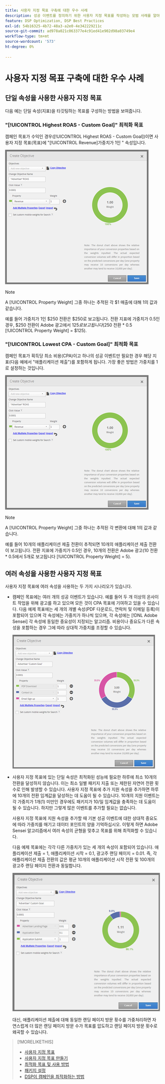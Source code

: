 ```yaml
---
title: 사용자 지정 목표 구축에 대한 우수 사례
description: 성공 이벤트를 정의하기 위한 사용자 지정 목표를 작성하는 모범 사례를 알아봅니다.
feature: DSP Optimization, DSP Best Practices
exl-id: 54b16325-4b72-48a3-a2e0-4e342229211c
source-git-commit: ad978a021c063377e4c91ed41e902d98a03749e4
workflow-type: tm+mt
source-wordcount: '573'
ht-degree: 0%

---
```


# 사용자 지정 목표 구축에 대한 우수 사례

## 단일 속성을 사용한 사용자 지정 목표

다음 예는 단일 속성(지표)을 타깃팅하는 목표를 구성하는 방법을 보여줍니다.

### &quot;[!UICONTROL Highest ROAS - Custom Goal]&quot; 최적화 목표

캠페인 목표가 수익인 경우([!UICONTROL Highest ROAS - Custom Goal])이면 사용자 지정 목표(목표)에 &quot;[!UICONTROL Revenue]가중치가 1인 &quot; 속성입니다.

![단일 속성을 사용하는 ROAS 사용자 지정 목표의 예](/help/dsp/assets/custom-goal-roas.png)

>[!NOTE]
>
> A [!UICONTROL Property Weight] 그중 하나는 추적된 각 $1 매출에 대해 1의 값과 같습니다.
>
> 예를 들어 가중치가 1인 $250 전환은 $250로 보고됩니다. 전환 지표에 가중치가 0.5인 경우, $250 전환이 Adobe 광고에서 $125로 보고됩니다($250 전환 * 0.5 [!UICONTROL Property Weight] = $125).

### &quot;[!UICONTROL Lowest CPA - Custom Goal]&quot; 최적화 목표

캠페인 목표가 획득당 최소 비용(CPA)이고 하나의 성공 이벤트만 필요한 경우 해당 지표(다음 예에서 &quot;애플리케이션 제출&quot;)를 포함하게 됩니다. 가장 좋은 방법은 가중치를 1로 설정하는 것입니다.

![단일 속성을 사용한 CPA 사용자 지정 목표 예제](/help/dsp/assets/custom-goal-roas.png)

>[!NOTE]
>
> A [!UICONTROL Property Weight] 그중 하나는 추적된 각 변환에 대해 1의 값과 같습니다.
>
> 예를 들어 10개의 애플리케이션 제출 전환이 추적되면 10개의 애플리케이션 제출 전환이 보고됩니다.  전환 지표에 가중치가 0.5인 경우, 10개의 전환은 Adobe 광고(10 전환 * 0.5에서 5개로 보고됩니다 [!UICONTROL Property Weight] = 5).

## 여러 속성을 사용한 사용자 지정 목표

사용자 지정 목표에 여러 속성을 사용하는 두 가지 시나리오가 있습니다.

* 캠페인 목표에는 여러 개의 성공 이벤트가 있습니다. 예를 들어 두 개 이상의 온사이트 작업을 위해 광고를 하고 있으며 모든 것이 CPA 목표에 기여하고 있을 수 있습니다. 다음 예제 목표에는 세 개의 개별 속성(PDF 다운로드, 연락처 및 이메일 등록)이 포함되어 있으며 각 속성에는 가중치가 하나씩 있으며, 각 속성에는 [!DNL Adobe Sensei] 각 속성에 동일한 중요성이 지정되는 알고리즘. 비용이나 중요도가 다른 속성을 포함하는 경우 그에 따라 상대적 가중치를 조정할 수 있습니다.

   ![여러 속성이 있는 사용자 지정 목표 예](/help/dsp/assets/custom-goal-multiple-properties.png)

* 사용자 지정 목표에 있는 단일 속성은 최적화된 성능에 필요한 하루에 최소 10개의 전환을 달성하지 않습니다. 이는 최소 일별 패키지 지출 또는 제한된 자연어 전환 횟수로 인해 발생할 수 있습니다. 사용자 지정 목표에 추가 지원 속성을 추가하면 하루에 10개의 전환 임계값을 달성하는 데 도움이 될 수 있습니다. 10개의 지원 이벤트는 각 가중치가 1개(1) 미만인 경우에도 패키지가 10/일 임계값을 충족하는 데 도움이 될 수 있습니다. 하지만 그렇게 많은 이벤트를 추가할 필요는 없습니다.

   사용자 지정 목표에 지원 속성을 추가할 때 기본 성공 이벤트에 대한 상대적 중요도에 따라 가중치를 매기고 데이터 포인트의 양을 기억하십시오. 이렇게 하면 Adobe Sensei 알고리즘에서 여러 속성의 균형을 맞추고 목표를 위해 최적화할 수 있습니다.

   다음 예제 목표에는 각각 다른 가중치가 있는 세 개의 속성이 포함되어 있습니다. 애플리케이션 제출 = 1, 애플리케이션 시작 = 0.1, 광고주 랜딩 페이지 = 0.01. 즉, 각 애플리케이션 제출 전환의 값은 평균 10개의 애플리케이션 시작 전환 및 100개의 광고주 랜딩 페이지 전환과 동일합니다.

   ![여러 속성이 있는 사용자 지정 목표 예](/help/dsp/assets/custom-goal-multiple-properties2.png)

   대신, 애플리케이션 제출에 대해 동일한 랜딩 페이지 방문 횟수를 가중처리하면 자연스럽게 더 많은 랜딩 페이지 방문 수가 목표를 압도하고 랜딩 페이지 방문 횟수로 왜곡할 수 있습니다.<!--reword-->

>[!MORELIKETHIS]
>
>* [사용자 지정 목표](custom-goal-about.md)
>* [사용자 지정 목표 만들기](custom-goal-create.md)
>* [최적화 목표 및 사용 방법](optimization-goals.md)
>* [패키지 설정](/help/dsp/campaign-management/packages/package-settings.md)
> * [DSP이 캠페인을 최적화하는 방법](optimization-how-dsp-optimizes-campaigns.md)

